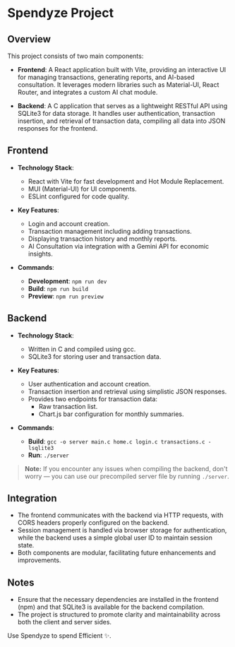 # Spendyze Project

## Overview

This project consists of two main components:

- **Frontend**: A React application built with Vite, providing an interactive UI for managing transactions, generating reports, and AI-based consultation. It leverages modern libraries such as Material-UI, React Router, and integrates a custom AI chat module.
  
- **Backend**: A C application that serves as a lightweight RESTful API using SQLite3 for data storage. It handles user authentication, transaction insertion, and retrieval of transaction data, compiling all data into JSON responses for the frontend.

## Frontend

- **Technology Stack**: 
  - React with Vite for fast development and Hot Module Replacement.
  - MUI (Material-UI) for UI components.
  - ESLint configured for code quality.

- **Key Features**:
  - Login and account creation.
  - Transaction management including adding transactions.
  - Displaying transaction history and monthly reports.
  - AI Consultation via integration with a Gemini API for economic insights.
   
- **Commands**:
  - **Development**: `npm run dev`
  - **Build**: `npm run build`
  - **Preview**: `npm run preview`

## Backend

- **Technology Stack**:
  - Written in C and compiled using gcc.
  - SQLite3 for storing user and transaction data.

- **Key Features**:
  - User authentication and account creation.
  - Transaction insertion and retrieval using simplistic JSON responses.
  - Provides two endpoints for transaction data:
    - Raw transaction list.
    - Chart.js bar configuration for monthly summaries.

- **Commands**:
  - **Build**: `gcc -o server main.c home.c login.c transactions.c -lsqlite3`
  - **Run**: `./server`

> **Note:** If you encounter any issues when compiling the backend, don't worry — you can use our precompiled server file by running `./server`.

## Integration

- The frontend communicates with the backend via HTTP requests, with CORS headers properly configured on the backend.
- Session management is handled via browser storage for authentication, while the backend uses a simple global user ID to maintain session state.
- Both components are modular, facilitating future enhancements and improvements.

## Notes

- Ensure that the necessary dependencies are installed in the frontend (npm) and that SQLite3 is available for the backend compilation.
- The project is structured to promote clarity and maintainability across both the client and server sides.

Use Spendyze to spend Efficient ✨.